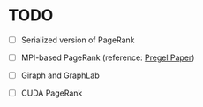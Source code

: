 # TODO
- [ ] Serialized version of PageRank

- [ ] MPI-based PageRank (reference: [Pregel Paper](http://kowshik.github.io/JPregel/pregel_paper.pdf))

- [ ] Giraph and GraphLab

- [ ] CUDA PageRank
